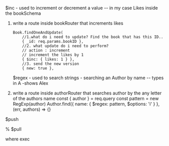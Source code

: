 <!--mondoDB methods -->

<!--update  -->

$inc - used to increment or decrement a value -- in my case Likes inside the bookSchema

1.  write a route inside bookRouter that increments likes

        Book.findOneAndUpdate(
        	//1.what do i need to update? Find the book that has this ID..
        	{ _id: req.params.bookID },
        	//2. what update do i need to perform?
        	// action : increment
        	// increment the likes by 1
        	{ $inc: { likes: 1 } },
        	//3. send the new version
        	{ new: true },

    <!-- find -->

    $regex - used to search strings - searching an Author by name -- types in A -shows Alex

1.  write a route inside authorRouter that searches author by the any letter of the authors name
    const { author } = req.query
    const pattern = new RegExp(author)
    Author.find({ name: { $regex: pattern, $options: 'i' } }, (err, authors) => {}

<!-- add something to an array in the database-->

$push

% <!-- remove something from an array in the database-->
$pull

<!--allows you to perform a vary specific type of search will multiple criteria on the database  -->
<!-- return all books where likes is over 5 -->
where
exec
